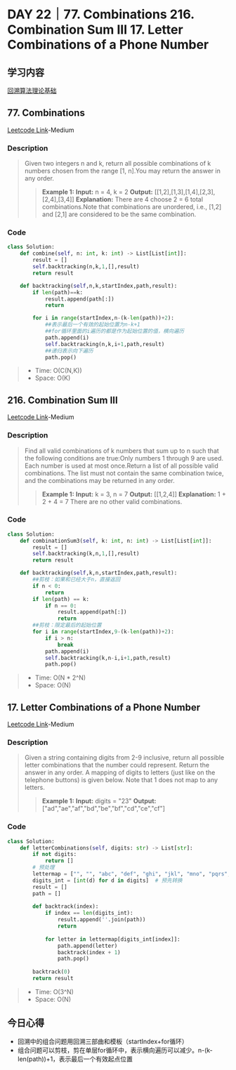 # DAY 22｜77. Combinations 216. Combination Sum III 17. Letter Combinations of a Phone Number
## 学习内容
[回溯算法理论基础](https://programmercarl.com/%E5%9B%9E%E6%BA%AF%E7%AE%97%E6%B3%95%E7%90%86%E8%AE%BA%E5%9F%BA%E7%A1%80.html)
## 77. Combinations
[Leetcode Link](https://leetcode.cn/problems/combinations/description/)-Medium
### Description
>Given two integers n and k, return all possible combinations of k numbers chosen from the range [1, n].You may return the answer in any order.
>>**Example 1:**
>>**Input:**
>>n = 4, k = 2
>>**Output:**
>>[[1,2],[1,3],[1,4],[2,3],[2,4],[3,4]]
>>**Explanation:** There are 4 choose 2 = 6 total combinations.Note that combinations are unordered, i.e., [1,2] and [2,1] are considered to be the same combination.
### Code
```python
class Solution:
    def combine(self, n: int, k: int) -> List[List[int]]:
        result = []
        self.backtracking(n,k,1,[],result)
        return result

    def backtracking(self,n,k,startIndex,path,result):
        if len(path)==k:
            result.append(path[:])
            return

        for i in range(startIndex,n-(k-len(path))+2):
            ##表示最后一个有效的起始位置为n-k+1
            ##for循环里面的i遍历的都是作为起始位置的值，横向遍历
            path.append(i)
            self.backtracking(n,k,i+1,path,result)
            ##递归表示向下遍历
            path.pop()
```
> - Time: O(C(N,K))
> - Space: O(K)
## 216. Combination Sum III
[Leetcode Link](https://leetcode.cn/problems/combination-sum-iii/description/)-Medium
### Description
>Find all valid combinations of k numbers that sum up to n such that the following conditions are true:Only numbers 1 through 9 are used.
>Each number is used at most once.Return a list of all possible valid combinations. The list must not contain the same combination twice, and the combinations may be returned in any order.
>>**Example 1:**
>>**Input:**
>>k = 3, n = 7
>>**Output:**
>>[[1,2,4]]
>>**Explanation:** 1 + 2 + 4 = 7 There are no other valid combinations.
### Code
```python
class Solution:
    def combinationSum3(self, k: int, n: int) -> List[List[int]]:
        result = []
        self.backtracking(k,n,1,[],result)
        return result

    def backtracking(self,k,n,startIndex,path,result):
        ##剪枝：如果和已经大于n，直接返回
        if n < 0:
            return 
        if len(path) == k:
            if n == 0:
                result.append(path[:])
                return
        ##剪枝：限定最后的起始位置
        for i in range(startIndex,9-(k-len(path))+2):
            if i > n:
                break
            path.append(i)
            self.backtracking(k,n-i,i+1,path,result)
            path.pop()
```
> - Time: O(N * 2^N)
> - Space: O(N)
## 17. Letter Combinations of a Phone Number
[Leetcode Link](https://leetcode.cn/problems/letter-combinations-of-a-phone-number/description/)-Medium
### Description
>Given a string containing digits from 2-9 inclusive, return all possible letter combinations that the number could represent. Return the answer in any order.
>A mapping of digits to letters (just like on the telephone buttons) is given below. Note that 1 does not map to any letters.
>>**Example 1:**
>>**Input:**
>>digits = "23"
>>**Output:**
>>["ad","ae","af","bd","be","bf","cd","ce","cf"]
### Code
```python
class Solution:
    def letterCombinations(self, digits: str) -> List[str]:
        if not digits:
            return []
        # 预处理
        lettermap = ["", "", "abc", "def", "ghi", "jkl", "mno", "pqrs", "tuv", "wxyz"]
        digits_int = [int(d) for d in digits]  # 预先转换
        result = []
        path = []
        
        def backtrack(index):
            if index == len(digits_int):
                result.append(''.join(path))
                return
            
            for letter in lettermap[digits_int[index]]:
                path.append(letter)
                backtrack(index + 1)
                path.pop()
        
        backtrack(0)
        return result
```
> - Time: O(3^N)
> - Space: O(N)
## 今日心得
- 回溯中的组合问题用回溯三部曲和模板（startIndex+for循环）
- 组合问题可以剪枝，剪在单层for循环中，表示横向遍历可以减少。n-(k-len(path))+1，表示最后一个有效起点位置
